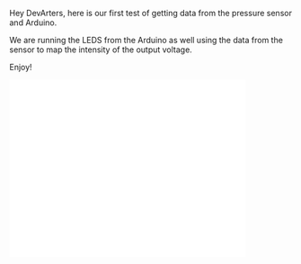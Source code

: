 Hey DevArters, here is our first test of getting data from the pressure sensor and Arduino.

We are running the LEDS from the Arduino as well using the data from the sensor to map the intensity of the output voltage.

Enjoy!

<iframe width="420" height="315" src="//www.youtube.com/embed/jp-_0__8DfM?rel=0" frameborder="0" allowfullscreen></iframe>
